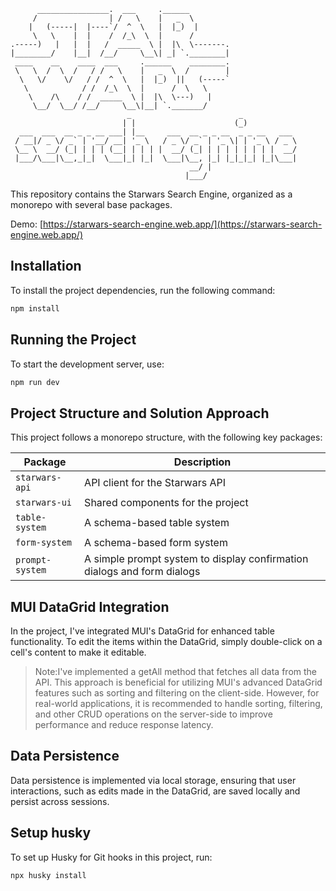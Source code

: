 ```
      ________________.  ___     .______
     /                | /   \    |   _  \
    |   (-----|  |----`/  ^  \   |  |_)  |
     \   \    |  |    /  /_\  \  |      /
.-----)   |   |  |   /  _____  \ |  |\  \-------.
|________/    |__|  /__/     \__\| _| `.________|
 ____    __    ____  ___     .______    ________.
 \   \  /  \  /   / /   \    |   _  \  /        |
  \   \/    \/   / /  ^  \   |  |_)  ||   (-----`
   \            / /  /_\  \  |      /  \   \
    \    /\    / /  _____  \ |  |\  \---)   |
     \__/  \__/ /__/     \__\|__| `._______/
                          _                        _
                         | |                      (_)
  ___  ___  __ _ _ __ ___| |__     ___  __ _ _ __  _ _ __   ___
 / __|/ _ \/ _` | '__/ __| '_ \   / _ \/ _` | '_ \| | '_ \ / _ \
 \__ \  __/ (_| | | | (__| | | | |  __/ (_| | | | | | | | |  __/
 |___/\___|\__,_|_|  \___|_| |_|  \___|\__, |_| |_|_|_| |_|\___|
                                        __/ |
                                       |___/
```

This repository contains the Starwars Search Engine, organized as a monorepo with several base packages.

Demo: [https://starwars-search-engine.web.app/](https://starwars-search-engine.web.app/)

## Installation

To install the project dependencies, run the following command:

```bash
npm install
```

## Running the Project

To start the development server, use:

```bash
npm run dev
```

## Project Structure and Solution Approach

This project follows a monorepo structure, with the following key packages:

| Package         | Description                                                             |
| --------------- | ----------------------------------------------------------------------- |
| `starwars-api`  | API client for the Starwars API                                         |
| `starwars-ui`   | Shared components for the project                                       |
| `table-system`  | A schema-based table system                                             |
| `form-system`   | A schema-based form system                                              |
| `prompt-system` | A simple prompt system to display confirmation dialogs and form dialogs |

## MUI DataGrid Integration

In the project, I've integrated MUI's DataGrid for enhanced table functionality. To edit the items within the DataGrid, simply double-click on a cell's content to make it editable.

> Note:I've implemented a getAll method that fetches all data from the API. This approach is beneficial for utilizing MUI's advanced DataGrid features such as sorting and filtering on the client-side. However, for real-world applications, it is recommended to handle sorting, filtering, and other CRUD operations on the server-side to improve performance and reduce response latency.

## Data Persistence

Data persistence is implemented via local storage, ensuring that user interactions, such as edits made in the DataGrid, are saved locally and persist across sessions.

## Setup husky

To set up Husky for Git hooks in this project, run:

```bash
npx husky install
```
